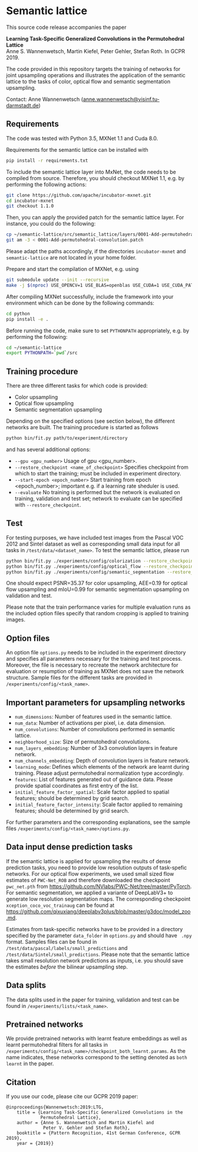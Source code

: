 # Semantic lattice

This source code release accompanies the paper

**Learning Task-Specific Generalized Convolutions in the Permutohedral
Lattice** \
Anne S. Wannenwetsch, Martin Kiefel, Peter Gehler, Stefan Roth.
In GCPR 2019.

The code provided in this repository targets the training of networks
for joint upsampling operations and illustrates the application of the
semantic lattice to the tasks of color, optical flow and
semantic segmentation upsampling.

Contact: Anne Wannenwetsch (anne.wannenwetsch@visinf.tu-darmstadt.de)

Requirements
------------
The code was tested with Python 3.5, MXNet 1.1 and Cuda 8.0.

Requirements for the semantic lattice can be installed with
```bash
pip install -r requirements.txt
```

To include the semantic lattice layer into MxNet,
the code needs to be compiled from source. Therefore, you should
checkout MXNet 1.1, e.g. by performing the following actions:
```bash
git clone https://github.com/apache/incubator-mxnet.git
cd incubator-mxnet
git checkout 1.1.0
```
Then, you can apply the provided patch for the semantic lattice
layer. For instance, you could do the following:
```bash
cp ~/semantic-lattice/src/semantic_lattice/layers/0001-Add-permutohedral-convolution.patch ~/incubator-mxnet
git am -3 < 0001-Add-permutohedral-convolution.patch
```
Please adapt the paths accordingly, if the directories `incubator-mxnet`
and `semantic-lattice` are not located in your home folder.

Prepare and start the compilation of MXNet, e.g. using
```bash
git submodule update --init --recursive
make -j $(nproc) USE_OPENCV=1 USE_BLAS=openblas USE_CUDA=1 USE_CUDA_PATH=<path/to/your/cuda8.0> USE_CUDNN=1
```

After compiling MXNet successfully, include the framework into your
environment which can be done by the following commands:
```bash
cd python
pip install -e .
```

Before running the code, make sure to set `PYTHONPATH` appropriately,
e.g. by performing the following:
```bash
cd ~/semantic-lattice
export PYTHONPATH=`pwd`/src
```

Training procedure
------------------
There are three different tasks for which code is provided:
* Color upsampling
* Optical flow upsampling
* Semantic segmentation upsampling

Depending on the specified options (see section below), the different 
networks are built. 
The training procedure is started as follows 
```bash
python bin/fit.py path/to/experiment/directory
```
and has several additional options:
* `--gpu <gpu_number>` Usage of gpu <gpu_number>.
* `--restore_checkpoint <name_of_checkpoint>` Specifies checkpoint from
which to start the training; must be included in experiment directory.
* `--start-epoch <epoch_number>` Start training from epoch <epoch_number>; 
important e.g. if a learning rate sheduler is used.
* `--evaluate` No training is performed but the network is evaluated on 
training, validation and test set; network to evaluate can be specified with 
`--restore_checkpoint`.

Test
----

For testing purposes, we have included test images from the Pascal VOC 
2012 and Sintel dataset as well as corresponding small data input for 
all tasks in `/test/data/<dataset_name>`.
To test the semantic lattice, please run 
```bash
python bin/fit.py ./experiments/config/colorization --restore_checkpoint checkpoint_both_learnt.params --gpu 0 --evaluate
python bin/fit.py ./experiments/config/optical_flow --restore_checkpoint checkpoint_both_learnt.params --gpu 0 --evaluate
python bin/fit.py ./experiments/config/semantic_segmentation --restore_checkpoint checkpoint_both_learnt.params --gpu 0 --evaluate
```
One should expect PSNR=35.37 for color upsampling, AEE=0.19 for 
optical flow upsampling and mIoU=0.99 for semantic segmentation 
upsampling on validation and test.

Please note that the train performance varies for multiple evaluation 
runs as the included option files specify that random cropping is
applied to training images.

Option files
------------
An option file `options.py` needs to be included in the experiment
directory and specifies all parameters necessary for the training
and test process. Moreover, the file is necessary to recreate the
network architecture for evaluation or resumption of training as MXNet
does not save the network structure. Sample files for the different
tasks are provided in `/experiments/config/<task_name>`.

Important parameters for upsampling networks
--------------------------------------------
* `num_dimensions`: Number of features used in the semantic lattice.
* `num_data`: Number of activations per pixel, i.e. data dimension.
* `num_convolutions`: Number of convolutions performed in semantic lattice.
* `neighborhood_size`: Size of permutohedral convolutions.
* `num_layers_embedding`: Number of  3x3 convolution layers in feature network.
* `num_channels_embedding`: Depth of convolution layers in feature network.
* `learning_mode`: Defines which elements of the network are learnt
during training. Please adjust permutohedral normalization type accordingly.
* `features`: List of features generated out of guidance data. Please 
provide spatial coordinates as first entry of the list.
* `initial_feature_factor_spatial`: Scale factor applied to spatial
features; should be determined by grid search.
* `initial_feature_factor_intensity`: Scale factor applied to remaining
features; should be determined by grid search.

For further parameters and the corresponding explanations, see the sample files 
`/experiments/config/<task_name>/options.py`.

Data input dense prediction tasks
---------------------------------

If the semantic lattice is applied for upsampling the results of dense 
prediction tasks, you need to provide low resolution outputs
of task-spefic networks. 
For our optical flow experiments, we used small sized flow estimates 
of `PWC-Net_ROB` and therefore downloaded the checkpoint `pwc_net.pth` 
from https://github.com/NVlabs/PWC-Net/tree/master/PyTorch.
For semantic segmentation, we applied a variante of DeepLabV3+ to generate 
low resolution segmentation maps. The corresponding checkpoint 
`xception_coco_voc_trainaug` can be found at 
https://github.com/qixuxiang/deeplabv3plus/blob/master/g3doc/model_zoo.md.

Estimates from task-specific networks have to be provided in a directory 
specified by the parameter `data_folder` in `options.py` and should have `
.npy` format. 
Samples files can be found in 
`/test/data/pascal/labels/small_predictions` and
`/test/data/Sintel/small_predictions`.
Please note that the semantic lattice takes small resolution network 
predictions as inputs, i.e. you should save the estimates _before_
the bilinear upsampling step.

Data splits
-----------

The data splits used in the paper for training, validation and test can
be found in `/experiments/lists/<task_name>`.

Pretrained networks
-------------------

We provide pretrained networks with learnt feature embeddings as well as
learnt permutohedral filters for all tasks in
`/experiments/config/<task_name>/checkpoint_both_learnt.params`.
As the name indicates, these networks correspond to the setting denoted
as `both learnt` in the paper.

Citation
--------

If you use our code, please cite our GCPR 2019 paper:

    @inproceedings{Wannenwetsch:2019:LTG,
        title = {Learning Task-Specific Generalized Convolutions in the
                 Permutohedral Lattice},
        author = {Anne S. Wannenwetsch and Martin Kiefel and
                  Peter V. Gehler and Stefan Roth},
        booktitle = {Pattern Recognition, 41st German Conference, GCPR 2019},
        year = {2019}}